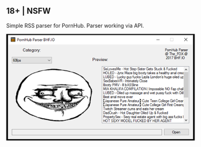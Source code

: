 ## 18+ | NSFW ##


Simple RSS parser for PornHub. Parser working via API.

![Alt text](PornHub_BHF/Image.PNG?raw=true "ApplicationScreen")
